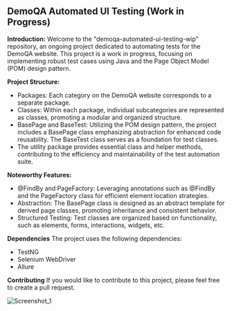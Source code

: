 ## **DemoQA Automated UI Testing (Work in Progress)**

**Introduction:**
Welcome to the "demoqa-automated-ui-testing-wip" repository, an ongoing project dedicated to automating tests for the DemoQA website.  This project is a work in progress, focusing on implementing robust test cases using Java and the Page Object Model (POM) design pattern.

**Project Structure:**
- Packages: Each category on the DemoQA website corresponds to a separate package.
- Classes: Within each package, individual subcategories are represented as classes, promoting a modular and organized structure.
- BasePage and BaseTest: Utilizing the POM design pattern, the project includes a BasePage class emphasizing abstraction for enhanced code reusability. The BaseTest class serves as a foundation for test classes.
- The utility package provides essential class  and helper methods, contributing to the efficiency and maintainability of the test automation suite.
  

**Noteworthy Features:**
- @FindBy and PageFactory: Leveraging annotations such as @FindBy and the PageFactory class for efficient element location strategies.
- Abstraction: The BasePage class is designed as an abstract template for derived page classes, promoting inheritance and consistent behavior.
- Structured Testing: Test classes are organized based on functionality, such as elements, forms, interactions, widgets, etc.
  

**Dependencies**
The project uses the following dependencies:
 - TestNG
 - Selenium WebDriver
 - Allure


**Contributing**
If you would like to contribute to this project, please feel free to create a pull request.

![Screenshot_1](https://github.com/Z0ck0/demoqa-automated-ui-testing-wip/assets/132205377/6117f490-1900-4815-95dc-257374155fb1)
